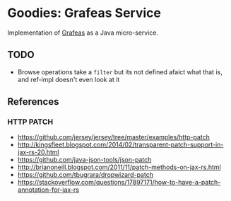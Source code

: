 <!--

    Copyright (c) 2018-present Sonatype, Inc. All rights reserved.

    This program is licensed to you under the Apache License Version 2.0,
    and you may not use this file except in compliance with the Apache License Version 2.0.
    You may obtain a copy of the Apache License Version 2.0 at http://www.apache.org/licenses/LICENSE-2.0.

    Unless required by applicable law or agreed to in writing,
    software distributed under the Apache License Version 2.0 is distributed on an
    "AS IS" BASIS, WITHOUT WARRANTIES OR CONDITIONS OF ANY KIND, either express or implied.
    See the Apache License Version 2.0 for the specific language governing permissions and limitations there under.

-->
# Goodies: Grafeas Service

Implementation of [Grafeas](https://grafeas.io/) as a Java micro-service.

## TODO

* Browse operations take a `filter` but its not defined afaict what that is, and ref-impl doesn't even look at it

## References

### HTTP PATCH

* https://github.com/jersey/jersey/tree/master/examples/http-patch
* http://kingsfleet.blogspot.com/2014/02/transparent-patch-support-in-jax-rs-20.html
* https://github.com/java-json-tools/json-patch
* http://brianoneill.blogspot.com/2011/11/patch-methods-on-jax-rs.html
* https://github.com/tbugrara/dropwizard-patch
* https://stackoverflow.com/questions/17897171/how-to-have-a-patch-annotation-for-jax-rs